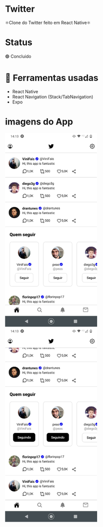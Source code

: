 # Twitter
 ⚛Clone do Twitter feito em React Native⚛
# Status
 🟢 Concluido
 
 # 🔨 Ferramentas usadas
<ul>
	<li> React Native </li>
 <li> React Navigation (Stack/TabNavigation) </li>
 <li> Expo </li>
</ul>

# imagens do App
<div>
 <img  src="clone_twitter/imagensGitHub/img1.jpeg" width="300px"/>
</div>
<div>
 <img  src="clone_twitter/imagensGitHub/img2.jpeg" width="300px"/>
</div>

